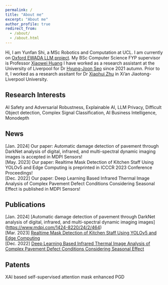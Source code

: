 ```yaml
---
permalink: /
title: "About me"
excerpt: "About me"
author_profile: true
redirect_from: 
  - /about/
  - /about.html
---
```



Hi, I am Yunfan Shi, a MSc Robotics and Computation at UCL.
I am currently on [Oxford EWADA LLM project](https://ewada.ox.ac.uk/). My BSc Computer Science FYP supervisor is Professor [Xiaowei Huang](https://cgi.csc.liv.ac.uk/~xiaowei/)
I have worked as a research assistant at the University of Liverpool for Dr [Hyung-Joon Seo](https://scholar.google.com/citations?user=9FOIHmYAAAAJ&hl=en) since 2021 autumn. Prior to it, I worked as a research assitant for Dr [Xiaohui Zhu](https://scholar.google.com/citations?user=Ug_UiIoAAAAJ&hl=en) in Xi’an Jiaotong-Liverpool University.


## Research Interests
AI Safety and Adversarial Robustness, Explainable AI, LLM Privacy, Difficult Object detection, Complex Signal Classification, AI Business Intelligence, Monodepth

## News
[Jan. 2024] Our paper: Automatic damage detection of pavement through DarkNet analysis of digital, infrared, and multi-spectral dynamic imaging images is accepted in MDPI Sensors! \
[May. 2023] Our paper: Realtime Mask Detection of Kitchen Staff Using YOLOv5 and Edge Computing is preprinted in ICCCR 2023 Conference Proceedings! \
[Dec. 2022] Our paper: Deep Learning Based Infrared Thermal Image Analysis of Complex Pavement Defect Conditions Considering Seasonal Effect is published in MDPI Sensors! 

## Publications
[Jan. 2024] [Automatic damage detection of pavement through DarkNet analysis of digital, infrared, and multi-spectral dynamic imaging images] (https://www.mdpi.com/1424-8220/24/2/464) \
[Mar. 2023] [Realtime Mask Detection of Kitchen Staff Using YOLOv5 and Edge Computing](https://ieeexplore.ieee.org/abstract/document/10193943)\
[Dec. 2022] [Deep Learning Based Infrared Thermal Image Analysis of Complex Pavement Defect Conditions Considering Seasonal Effect](https://www.mdpi.com/1424-8220/22/23/9365)

## Patents
XAI based self-supervised attention mask enhanced PGD
